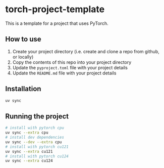 # torch-project-template

This is a template for a project that uses PyTorch.

## How to use

1. Create your project directory (i.e. create and clone a repo from github, or locally)
2. Copy the contents of this repo into your project directory
3. Update the `pyproject.toml` file with your project details
4. Update the `README.md` file with your project details


## Installation

```bash
uv sync
```

## Running the project

```bash
# install with pytorch cpu
uv sync --extra cpu
# install dev dependencies
uv sync --dev --extra cpu
# install with pytorch cu121
uv sync --extra cu121
# install with pytorch cu124
uv sync --extra cu124
```